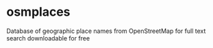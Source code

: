 # osmplaces
Database of geographic place names from OpenStreetMap for full text search downloadable for free
